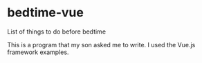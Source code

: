 # bedtime-vue
List of things to do before bedtime

This is a program that my son asked me to write. I used the Vue.js framework
examples.
